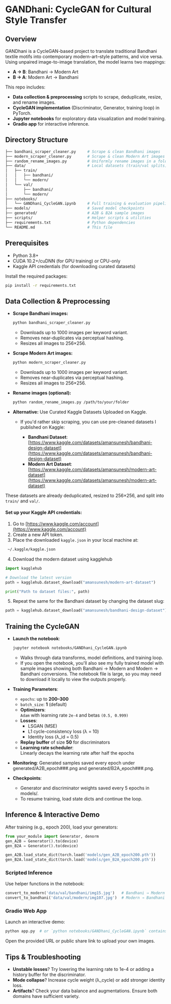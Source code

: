 # GANDhani: CycleGAN for Cultural Style Transfer

## Overview

GANDhani is a CycleGAN-based project to translate traditional Bandhani textile motifs into contemporary modern-art–style patterns, and vice versa. Using unpaired image-to-image translation, the model learns two mappings:

- **A → B**: Bandhani → Modern Art  
- **B → A**: Modern Art → Bandhani

This repo includes:

- **Data collection & preprocessing** scripts to scrape, deduplicate, resize, and rename images.  
- **CycleGAN implementation** (Discriminator, Generator, training loop) in PyTorch.  
- **Jupyter notebooks** for exploratory data visualization and model training.  
- **Gradio app** for interactive inference.

## Directory Structure

```bash
├── bandhani_scraper_cleaner.py     # Scrape & clean Bandhani images
├── modern_scraper_cleaner.py       # Scrape & clean Modern Art images
├── random_rename_images.py         # Uniformly rename images in a folder
├── data/                           # Local datasets (train/val splits)
│   ├── train/
│   │   ├── bandhani/
│   │   └── modern/
│   └── val/
│       ├── bandhani/
│       └── modern/
├── notebooks/
│   └── GANDhani_CycleGAN.ipynb     # Full training & evaluation pipeline
├── models/                         # Saved model checkpoints
├── generated/                      # A2B & B2A sample images
├── scripts/                        # Helper scripts & utilities
├── requirements.txt                # Python dependencies
└── README.md                       # This file
```

## Prerequisites

- Python 3.8+  
- CUDA 10.2+/cuDNN (for GPU training) or CPU-only  
- Kaggle API credentials (for downloading curated datasets)

Install the required packages:

```bash
pip install -r requirements.txt
```

## Data Collection & Preprocessing

- **Scrape Bandhani images:**
  ```bash
  python bandhani_scraper_cleaner.py
  ```

  - Downloads up to 1000 images per keyword variant.
  - Removes near-duplicates via perceptual hashing. 
  - Resizes all images to 256×256.

- **Scrape Modern Art images:**

  ```bash
  python modern_scraper_cleaner.py
  ```
    
  - Downloads up to 1000 images per keyword variant.
  - Removes near-duplicates via perceptual hashing. 
  - Resizes all images to 256×256.

- **Rename images (optional):**

  ```bash
  python random_rename_images.py /path/to/your/folder
  ```

- **Alternative:** Use Curated Kaggle Datasets Uploaded on Kaggle.
  - If you'd rather skip scraping, you can use pre-cleaned datasets I published on Kaggle:
  
    - **Bandhani Dataset**: [https://www.kaggle.com/datasets/amansunesh/bandhani-design-dataset](https://www.kaggle.com/datasets/amansunesh/bandhani-design-dataset)  
    - **Modern Art Dataset**: [https://www.kaggle.com/datasets/amansunesh/modern-art-dataset](https://www.kaggle.com/datasets/amansunesh/modern-art-dataset)

These datasets are already deduplicated, resized to 256×256, and split into `train/` and `val/`.

#### Set up your Kaggle API credentials:

1. Go to [https://www.kaggle.com/account](https://www.kaggle.com/account)
2. Create a new API token.
3. Place the downloaded `kaggle.json` in your local machine at:

  ```bash
   ~/.kaggle/kaggle.json
  ```

4. Download the modern dataset using kagglehub

```python
import kagglehub

# Download the latest version
path = kagglehub.dataset_download("amansunesh/modern-art-dataset")

print("Path to dataset files:", path)
```

5. Repeat the same for the Bandhani dataset by changing the dataset slug:

```python
path = kagglehub.dataset_download("amansunesh/bandhani-design-dataset")
```

## Training the CycleGAN


- **Launch the notebook**:
  ```bash
  jupyter notebook notebooks/GANDhani_CycleGAN.ipynb
  ```

  - Walks through data transforms, model definitions, and training loop.
  - If you open the notebook, you'll also see my fully trained model with sample images showing both Bandhani → Modern and Modern → Bandhani conversions. The notebook file is large, so you may need to download it locally to view the outputs properly.

- **Training Parameters**:
  - `epochs`: up to **200–300**
  - `batch_size`: **1** (default)
  - **Optimizers**:  
    `Adam` with learning rate `2e-4` and betas `(0.5, 0.999)`
  - **Losses**:  
    - LSGAN (MSE)  
    - L1 cycle-consistency loss (λ = 10)  
    - Identity loss (λ_id = 0.5)
  - **Replay buffer** of size **50** for discriminators
  - **Learning rate scheduler**:  
    Linearly decays the learning rate after half the epochs

- **Monitoring**: Generated samples saved every epoch under generated/A2B_epoch###.png and generated/B2A_epoch###.png.

- **Checkpoints**:
  - Generator and discriminator weights saved every 5 epochs in models/.
  - To resume training, load state dicts and continue the loop.


## Inference & Interactive Demo

After training (e.g., epoch 200), load your generators:

```python
from your_module import Generator, denorm
gen_A2B = Generator().to(device)
gen_B2A = Generator().to(device)

gen_A2B.load_state_dict(torch.load('models/gen_A2B_epoch200.pth'))
gen_B2A.load_state_dict(torch.load('models/gen_B2A_epoch200.pth'))
```

### Scripted Inference
Use helper functions in the notebook:

```python
convert_to_modern('data/val/bandhani/img15.jpg')   # Bandhani → Modern
convert_to_bandhani('data/val/modern/img107.jpg')  # Modern → Bandhani
```

### Gradio Web App
Launch an interactive demo:

```bash
python app.py  # or `python notebooks/GANDhani_CycleGAN.ipynb` contains demo code
```

Open the provided URL or public share link to upload your own images.


## Tips & Troubleshooting
- **Unstable losses**? Try lowering the learning rate to 1e-4 or adding a history buffer for the discriminator.
- **Mode collapse**? Increase cycle weight (λ_cycle) or add stronger identity loss.
- **Artifacts**? Check your data balance and augmentations. Ensure both domains have sufficient variety.
